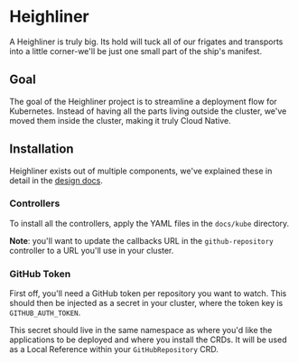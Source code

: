 # Heighliner

A Heighliner is truly big. Its hold will tuck all of our frigates and transports
into a little corner-we'll be just one small part of the ship's manifest.

## Goal

The goal of the Heighliner project is to streamline a deployment flow for
Kubernetes. Instead of having all the parts living outside the cluster, we've
moved them inside the cluster, making it truly Cloud Native.

## Installation

Heighliner exists out of multiple components, we've explained these in detail
in the [design docs](docs/design/README.md).

### Controllers

To install all the controllers, apply the YAML files in the `docs/kube`
directory.

**Note**: you'll want to update the callbacks URL in the `github-repository`
controller to a URL you'll use in your cluster.

### GitHub Token

First off, you'll need a GitHub token per repository you want to watch. This
should then be injected as a secret in your cluster, where the token key is
`GITHUB_AUTH_TOKEN`.

This secret should live in the same namespace as where you'd like the
applications to be deployed and where you install the CRDs. It will be used as
a Local Reference within your `GitHubRepository` CRD.
